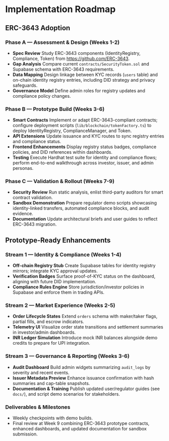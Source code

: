 # Implementation Roadmap

## ERC-3643 Adoption

### Phase A — Assessment & Design (Weeks 1-2)
- **Spec Review** Study ERC-3643 components (IdentityRegistry, Compliance, Token) from https://github.com/ERC-3643.
- **Gap Analysis** Compare current `contracts/SecurityToken.sol` and Supabase schema with ERC-3643 requirements.
- **Data Mapping** Design linkage between KYC records (`users` table) and on-chain identity registry entries, including DID strategy and privacy safeguards.
- **Governance Model** Define admin roles for registry updates and compliance policy changes.

### Phase B — Prototype Build (Weeks 3-6)
- **Smart Contracts** Implement or adapt ERC-3643-compliant contracts; configure deployment scripts (`lib/blockchain/tokenFactory.ts`) to deploy IdentityRegistry, ComplianceManager, and Token.
- **API Extensions** Update issuance and KYC routes to sync registry entries and compliance status.
- **Frontend Enhancements** Display registry status badges, compliance policies, and DID references within dashboards.
- **Testing** Execute Hardhat test suite for identity and compliance flows; perform end-to-end walkthrough across investor, issuer, and admin personas.

### Phase C — Validation & Rollout (Weeks 7-9)
- **Security Review** Run static analysis, enlist third-party auditors for smart contract validation.
- **Sandbox Demonstration** Prepare regulator demo scripts showcasing identity-linked transfers, automated compliance blocks, and audit evidence.
- **Documentation** Update architectural briefs and user guides to reflect ERC-3643 migration.

## Prototype-Ready Enhancements

### Stream 1 — Identity & Compliance (Weeks 1-4)
- **Off-chain Registry Stub** Create Supabase tables for identity registry mirrors; integrate KYC approval updates.
- **Verification Badges** Surface proof-of-KYC status on the dashboard, aligning with future DID implementation.
- **Compliance Rules Engine** Store jurisdiction/investor policies in Supabase and enforce them in trading APIs.

### Stream 2 — Market Experience (Weeks 2-5)
- **Order Lifecycle States** Extend `orders` schema with maker/taker flags, partial fills, and escrow indicators.
- **Telemetry UI** Visualize order state transitions and settlement summaries in investor/admin dashboards.
- **INR Ledger Simulation** Introduce mock INR balances alongside demo credits to prepare for UPI integration.

### Stream 3 — Governance & Reporting (Weeks 3-6)
- **Audit Dashboard** Build admin widgets summarizing `audit_logs` by severity and recent events.
- **Issuer Metadata Preview** Enhance issuance confirmation with hash summaries and cap-table snapshots.
- **Documentation & Training** Publish updated user/regulator guides (see `docs/`), and script demo scenarios for stakeholders.

### Deliverables & Milestones
- Weekly checkpoints with demo builds.
- Final review at Week 9 combining ERC-3643 prototype contracts, enhanced dashboards, and updated documentation for sandbox submission.
